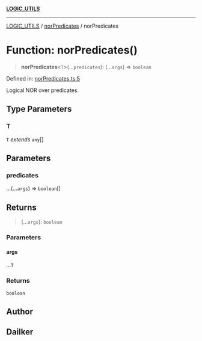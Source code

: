 [**LOGIC_UTILS**](../../README.md)

***

[LOGIC_UTILS](../../README.md) / [norPredicates](../README.md) / norPredicates

# Function: norPredicates()

> **norPredicates**\<`T`\>(...`predicates`): (...`args`) => `boolean`

Defined in: [norPredicates.ts:5](https://github.com/dailker/everyutil/blob/8ebd741383aff061deffff96bf58a9059d1b9944/src/logic/norPredicates.ts#L5)

Logical NOR over predicates.

## Type Parameters

### T

`T` *extends* `any`[]

## Parameters

### predicates

...(...`args`) => `boolean`[]

## Returns

> (...`args`): `boolean`

### Parameters

#### args

...`T`

### Returns

`boolean`

## Author

## Dailker
